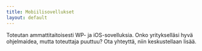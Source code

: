 ```yaml
---
title: Mobiilisovellukset
layout: default
---
```


Toteutan ammattitaitoisesti WP- ja iOS-sovelluksia. Onko yritykselläsi hyvä ohjelmaidea, mutta toteuttaja puuttuu? Ota yhteyttä, niin keskustellaan lisää.
